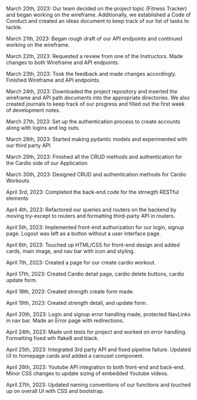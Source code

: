 March 20th, 2023:
    Our team decided on the project topic (Fitness Tracker) and began working on the wireframe. Additionally, we established a Code of Conduct and created an ideas document to keep track of our list of tasks to tackle.

March 21th, 2023:
    Began rough draft of our API endpoints and continued working on the wireframe.

March 22th, 2023:
    Requested a review from one of the Instructors.  Made changes to both Wireframe and API endpoints.

March 23th, 2023:
    Took the feedback and made changes accordingly.  Finished Wireframe and API endpoints.

March 24th, 2023:
    Downloaded the project repository and inserted the wireframe and API path documents into the appropriate directories. We also created journals to keep track of our progress and filled out the first week of development notes.

March 27th, 2023:
    Set up the authentication process to create accounts along with logins and log outs.

March 28th, 2023:
    Started making pydantic models and experimented with our third party API

March 29th, 2023:
    Finished all the CRUD methods and authentication for the Cardio side of our Application

March 30th, 2023:
    Designed CRUD and authentication methods for Cardio Workouts

April 3rd, 2023:
    Completed the back-end code for the strnegth RESTful elements

April 4th, 2023:
    Refactored our queries and routers on the backend by moving try-except to routers and formatting third-party API in routers.

April 5th, 2023:
    Implemented front-end authorization for our login, signup page.  Logout was left as a button without a user interface page.

April 6th, 2023:
    Touched up HTML/CSS for front-end design and added cards, main image, and nav bar with icon and styling.

April 7th, 2023:
    Created a page for our create cardio workout.

April 17th, 2023:
    Created Cardio detail page, cardio delete buttons, cardio update form.

April 18th, 2023:
    Created strength create form made.

April 19th, 2023:
    Created strength detail, and update form.

April 20th, 2023:
    Login and signup error handling made, protected NavLinks in nav bar.  Made an Error page with redirections.

April 24th, 2023:
    Made unit tests for project and worked on error handling.
    Formatting fixed wth flake8 and black.

April 25th, 2023:
    Integrated 3rd party API and fixed pipeline failure.  Updated UI to homepage cards and added a carousel component.

April 26th, 2023:
    Youtube API integration to both front-end and back-end.  Minor CSS changes to update sizing of embedded Youtube videos.

April 27th, 2023:
    Updated naming conventions of our functions and touched up on overall UI with CSS and bootstrap.
